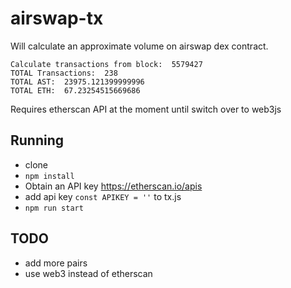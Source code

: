 # airswap-tx
Will calculate an approximate volume on airswap dex contract.
```
Calculate transactions from block:  5579427
TOTAL Transactions:  238
TOTAL AST:  23975.121399999996
TOTAL ETH:  67.23254515669686
```
Requires etherscan API at the moment until switch over to web3js

## Running
* clone
* `npm install`
* Obtain an API key https://etherscan.io/apis
* add api key `const APIKEY = ''` to tx.js
* `npm run start`

## TODO
* add more pairs
* use web3 instead of etherscan
